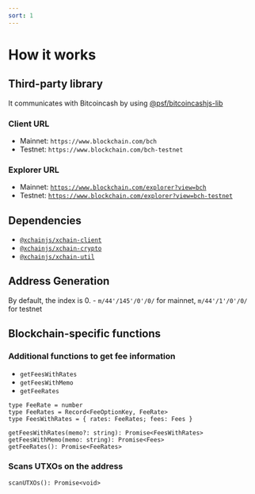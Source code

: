 ```yaml
---
sort: 1
---
```


# How it works

## Third-party library

It communicates with Bitcoincash by using [@psf/bitcoincashjs-lib](https://www.npmjs.com/package/@psf/bitcoincashjs-lib)

### Client URL
* Mainnet: `https://www.blockchain.com/bch`
* Testnet: `https://www.blockchain.com/bch-testnet`

### Explorer URL
* Mainnet: [`https://www.blockchain.com/explorer?view=bch`](https://www.blockchain.com)
* Testnet: [`https://www.blockchain.com/explorer?view=bch-testnet`](https://www.blockchain.com)

## Dependencies 

* [`@xchainjs/xchain-client`](https://github.com/xchainjs/xchainjs-lib/packages/xchain-client)
* [`@xchainjs/xchain-crypto`](https://github.com/xchainjs/xchainjs-lib/packages/xchain-crypto)
* [`@xchainjs/xchain-util`](https://github.com/xchainjs/xchainjs-lib/packages/xchain-util)

## Address Generation

By default, the index is 0. - `m/44'/145'/0'/0/` for mainnet, `m/44'/1'/0'/0/` for testnet

## Blockchain-specific functions

### Additional functions to get fee information

* `getFeesWithRates`
* `getFeesWithMemo`
* `getFeeRates`

```
type FeeRate = number
type FeeRates = Record<FeeOptionKey, FeeRate>
type FeesWithRates = { rates: FeeRates; fees: Fees }

getFeesWithRates(memo?: string): Promise<FeesWithRates>
getFeesWithMemo(memo: string): Promise<Fees>
getFeeRates(): Promise<FeeRates>
```

### Scans UTXOs on the address

```
scanUTXOs(): Promise<void>
```